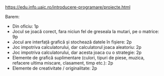 https://edu.info.uaic.ro/introducere-programare/proiecte.html

Barem:
- Din oficiu: 1p
- Jocul se joacă corect, fara niciun fel de greseala la mutari, pe o matrice: 9p
- Jocul are interfață grafică și stochează datele în fișiere: 2p
- Joc impotriva calculatorului, dar calculatorul joaca aleatoriu: 2p
- Joc impotriva calculatorului, dar acesta joaca cu o strategie: 2p
- Elemente de grafică suplimentare (culori, tipuri de piese, muzica, refacere ultima miscare, clasament, timp etc.): 2p
- Elemente de creativitate / originalitate: 2p
